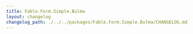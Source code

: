 ```yaml
---
title: Fable.Form.Simple.Bulma
layout: changelog
changelog_path: ./../../packages/Fable.Form.Simple.Bulma/CHANGELOG.md
---
```

